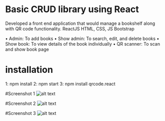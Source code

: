 # Basic CRUD library using React
Developed a front end application that would manage a bookshelf along with QR code functionality.
ReactJS
HTML, CSS, JS
Bootstrap

• Admin: To add books
• Show admin: To search, edit, and delete books
• Show book: To view details of the book individually
• QR scanner: To scan and show book page

# installation
1: npm install
2: npm start
3: npm install qrcode.react

#Screenshot 1
![alt text](https://github.com/nitinsxngh/Library-management-system-CRUD/blob/main/screenshot/Library-1.png?raw=true)

#Screenshot 2
![alt text](https://github.com/nitinsxngh/Library-management-system-CRUD/blob/main/screenshot/Library-2.png?raw=true)

#Screenshot 3
![alt text](https://github.com/nitinsxngh/Library-management-system-CRUD/blob/main/screenshot/Library-3.png?raw=true)
